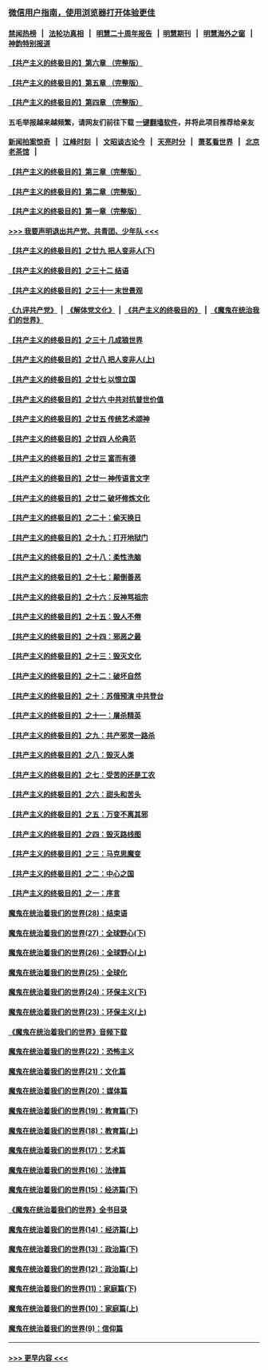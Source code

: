 ### [微信用户指南，使用浏览器打开体验更佳](https://github.com/gfw-breaker/banned-news1/blob/master/indexes/wechat-guide.md?t=0)
#### [禁闻热榜](热点新闻.md?t=0)  &nbsp;&nbsp;|&nbsp;&nbsp; [法轮功真相](https://github.com/gfw-breaker/truth/blob/master/README.md?t=0) &nbsp;&nbsp;|&nbsp;&nbsp; [明慧二十周年报告](https://github.com/gfw-breaker/mh-reports/blob/master/README.md?t=0) &nbsp;&nbsp;|&nbsp;&nbsp;[明慧期刊](https://github.com/gfw-breaker/mh-qikan) &nbsp;&nbsp;|&nbsp;&nbsp; [明慧海外之窗](https://github.com/gfw-breaker/mh-news/blob/master/README.md?t=0) &nbsp;&nbsp;|&nbsp;&nbsp; [神韵特别报道](https://github.com/gfw-breaker/mh-news/blob/master/shenyun.md?t=0)
#### [【共产主义的终极目的】第六章 （完整版）](../pages/nsc422/n11428913.md?t=02121822) 
#### [【共产主义的终极目的】第五章 （完整版）](../pages/nsc422/n11428912.md?t=02121822) 
#### [【共产主义的终极目的】第四章 （完整版）](../pages/nsc422/n11428907.md?t=02121822) 
#### 五毛举报越来越频繁，请网友们前往下载 [一键翻墙软件](https://github.com/gfw-breaker/ssr-accounts)，并将此项目推荐给亲友
#### [新闻拍案惊奇](https://github.com/gfw-breaker/banned-news1/blob/master/pages/link4.md) &nbsp;&nbsp;|&nbsp;&nbsp; [江峰时刻](https://github.com/gfw-breaker/banned-news1/blob/master/pages/link4.md) &nbsp;&nbsp;|&nbsp;&nbsp; [文昭谈古论今](https://github.com/gfw-breaker/banned-news1/blob/master/pages/link4.md) &nbsp;&nbsp;|&nbsp;&nbsp; [天亮时分](https://github.com/gfw-breaker/banned-news1/blob/master/pages/link4.md) &nbsp;&nbsp;|&nbsp;&nbsp; [萧茗看世界](https://github.com/gfw-breaker/banned-news1/blob/master/pages/link4.md) &nbsp;&nbsp;|&nbsp;&nbsp; [北京老茶馆](https://github.com/gfw-breaker/banned-news1/blob/master/pages/link4.md) &nbsp;&nbsp;|&nbsp;&nbsp; 
#### [【共产主义的终极目的】第三章（完整版）](../pages/nsc422/n11428848.md?t=02121822) 
#### [【共产主义的终极目的】第二章（完整版）](../pages/nsc422/n11428831.md?t=02121822) 
#### [【共产主义的终极目的】第一章（完整版）](../pages/nsc422/n11417651.md?t=02121822) 
#### [>>> 我要声明退出共产党、共青团、少年队 <<<](https://github.com/begood0513/goodnews/blob/master/quit/letter.md) 
#### [【共产主义的终极目的】之廿九 把人变非人(下)](../pages/nsc422/n11344140.md?t=02121822) 
#### [【共产主义的终极目的】之三十二 结语](../pages/nsc422/n11360535.md?t=02121822) 
#### [【共产主义的终极目的】之三十一 末世景观](../pages/nsc422/n11351129.md?t=02121822) 
#### [《九评共产党》](https://github.com/begood0513/9ping.md/blob/master/README.md) &nbsp;|&nbsp; [《解体党文化》](../../../../jtdwh.md/blob/master/README.md)  &nbsp;|&nbsp; [《共产主义的终极目的》](../../../../gczydzjmd.md/blob/master/README.md) &nbsp;|&nbsp; [《魔鬼在统治我们的世界》](../../../../mgztzwmdsj.md/blob/master/README.md) 
#### [【共产主义的终极目的】之三十 几成狼世界](../pages/nsc422/n11348280.md?t=02121822) 
#### [【共产主义的终极目的】之廿八 把人变非人(上)](../pages/nsc422/n11340492.md?t=02121822) 
#### [【共产主义的终极目的】之廿七 以恨立国](../pages/nsc422/n11336944.md?t=02121822) 
#### [【共产主义的终极目的】之廿六 中共对抗普世价值](../pages/nsc422/n11324785.md?t=02121822) 
#### [【共产主义的终极目的】之廿五 传统艺术颂神](../pages/nsc422/n11296396.md?t=02121822) 
#### [【共产主义的终极目的】之廿四 人伦典范](../pages/nsc422/n11296397.md?t=02121822) 
#### [【共产主义的终极目的】之廿三 富而有德](../pages/nsc422/n11283598.md?t=02121822) 
#### [【共产主义的终极目的】之廿一 神传语言文字](../pages/nsc422/n11263265.md?t=02121822) 
#### [【共产主义的终极目的】之廿二 破坏修炼文化](../pages/nsc422/n11245728.md?t=02121822) 
#### [【共产主义的终极目的】之二十：偷天换日](../pages/nsc422/n11238846.md?t=02121822) 
#### [【共产主义的终极目的】之十九：打开地狱门](../pages/nsc422/n11206376.md?t=02121822) 
#### [【共产主义的终极目的】之十八：柔性洗脑](../pages/nsc422/n11199994.md?t=02121822) 
#### [【共产主义的终极目的】之十七：颠倒善恶](../pages/nsc422/n11179782.md?t=02121822) 
#### [【共产主义的终极目的】之十六：反神骂祖宗](../pages/nsc422/n11166798.md?t=02121822) 
#### [【共产主义的终极目的】之十五：毁人不倦](../pages/nsc422/n11166792.md?t=02121822) 
#### [【共产主义的终极目的】之十四：邪恶之最](../pages/nsc422/n11150249.md?t=02121822) 
#### [【共产主义的终极目的】之十三：毁灭文化](../pages/nsc422/n11135227.md?t=02121822) 
#### [【共产主义的终极目的】之十二：破坏自然](../pages/nsc422/n11135214.md?t=02121822) 
#### [【共产主义的终极目的】之十：苏俄预演 中共登台](../pages/nsc422/n11118424.md?t=02121822) 
#### [【共产主义的终极目的】之十一：屠杀精英](../pages/nsc422/n11118442.md?t=02121822) 
#### [【共产主义的终极目的】之九：共产邪灵一路杀](../pages/nsc422/n11114139.md?t=02121822) 
#### [【共产主义的终极目的】之八：毁灭人类](../pages/nsc422/n11108503.md?t=02121822) 
#### [【共产主义的终极目的】之七：受苦的还是工农](../pages/nsc422/n11101809.md?t=02121822) 
#### [【共产主义的终极目的】之六：甜头和苦头](../pages/nsc422/n11096971.md?t=02121822) 
#### [【共产主义的终极目的】之五：万变不离其邪](../pages/nsc422/n11091285.md?t=02121822) 
#### [【共产主义的终极目的】之四：毁灭路线图](../pages/nsc422/n11086284.md?t=02121822) 
#### [【共产主义的终极目的】之三：马克思魔变](../pages/nsc422/n11061941.md?t=02121822) 
#### [【共产主义的终极目的】之二：中心之国](../pages/nsc422/n11047728.md?t=02121822) 
#### [【共产主义的终极目的】之一：序言](../pages/nsc422/n11086077.md?t=02121822) 
#### [魔鬼在统治着我们的世界(28)：结束语](../pages/nsc422/n10936246.md?t=02121822) 
#### [魔鬼在统治着我们的世界(27)：全球野心(下)](../pages/nsc422/n10928319.md?t=02121822) 
#### [魔鬼在统治着我们的世界(26)：全球野心(上)](../pages/nsc422/n10900318.md?t=02121822) 
#### [魔鬼在统治着我们的世界(25)：全球化](../pages/nsc422/n10788205.md?t=02121822) 
#### [魔鬼在统治着我们的世界(24)：环保主义(下)](../pages/nsc422/n10695307.md?t=02121822) 
#### [魔鬼在统治着我们的世界(23)：环保主义(上)](../pages/nsc422/n10688613.md?t=02121822) 
#### [《魔鬼在统治着我们的世界》音频下载](../pages/nsc422/n10635553.md?t=02121822) 
#### [魔鬼在统治着我们的世界(22)：恐怖主义](../pages/nsc422/n10614727.md?t=02121822) 
#### [魔鬼在统治着我们的世界(21)：文化篇](../pages/nsc422/n10597706.md?t=02121822) 
#### [魔鬼在统治着我们的世界(20)：媒体篇](../pages/nsc422/n10586579.md?t=02121822) 
#### [魔鬼在统治着我们的世界(19)：教育篇(下)](../pages/nsc422/n10564808.md?t=02121822) 
#### [魔鬼在统治着我们的世界(18)：教育篇(上)](../pages/nsc422/n10526970.md?t=02121822) 
#### [魔鬼在统治着我们的世界(17)：艺术篇](../pages/nsc422/n10499093.md?t=02121822) 
#### [魔鬼在统治着我们的世界(16)：法律篇](../pages/nsc422/n10485969.md?t=02121822) 
#### [魔鬼在统治着我们的世界(15)：经济篇(下)](../pages/nsc422/n10469975.md?t=02121822) 
#### [《魔鬼在统治着我们的世界》全书目录](../pages/nsc422/n10464261.md?t=02121822) 
#### [魔鬼在统治着我们的世界(14)：经济篇(上)](../pages/nsc422/n10457370.md?t=02121822) 
#### [魔鬼在统治着我们的世界(13)：政治篇(下)](../pages/nsc422/n10448270.md?t=02121822) 
#### [魔鬼在统治着我们的世界(12)：政治篇(上)](../pages/nsc422/n10444576.md?t=02121822) 
#### [魔鬼在统治着我们的世界(11)：家庭篇(下)](../pages/nsc422/n10440961.md?t=02121822) 
#### [魔鬼在统治着我们的世界(10)：家庭篇(上)](../pages/nsc422/n10435448.md?t=02121822) 
#### [魔鬼在统治着我们的世界(9)：信仰篇](../pages/nsc422/n10432159.md?t=02121822) 

----
#### [ >>> 更早内容 <<< ](../indexes/nsc422-earlier.md)
